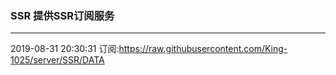 ### SSR 提供SSR订阅服务
---
2019-08-31 20:30:31 订阅:https://raw.githubusercontent.com/King-1025/server/SSR/DATA
